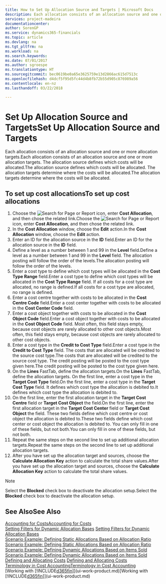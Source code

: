 ```yaml
---
title: How to Set Up Allocation Source and Targets | Microsoft Docs
description: Each allocation consists of an allocation source and one or more allocation targets. The allocation source defines which costs will be allocated. The allocation targets determine where the costs will be allocated.
services: project-madeira
documentationcenter: 
author: SorenGP
ms.service: dynamics365-financials
ms.topic: article
ms.devlang: na
ms.tgt_pltfrm: na
ms.workload: na
ms.search.keywords: 
ms.date: 07/01/2017
ms.author: sgroespe
ms.translationtype: HT
ms.sourcegitcommit: bec0619be0a65e3625759e13d2866ac615d7513c
ms.openlocfilehash: d4dcf5f95d5fc44d4b8fb72b55d905c876989a56
ms.contentlocale: en-nz
ms.lasthandoff: 03/22/2018

---
```

# <a name="set-up-allocation-source-and-targets"></a><span data-ttu-id="95ae2-105">Set Up Allocation Source and Targets</span><span class="sxs-lookup"><span data-stu-id="95ae2-105">Set Up Allocation Source and Targets</span></span>
<span data-ttu-id="95ae2-106">Each allocation consists of an allocation source and one or more allocation targets.</span><span class="sxs-lookup"><span data-stu-id="95ae2-106">Each allocation consists of an allocation source and one or more allocation targets.</span></span> <span data-ttu-id="95ae2-107">The allocation source defines which costs will be allocated.</span><span class="sxs-lookup"><span data-stu-id="95ae2-107">The allocation source defines which costs will be allocated.</span></span> <span data-ttu-id="95ae2-108">The allocation targets determine where the costs will be allocated.</span><span class="sxs-lookup"><span data-stu-id="95ae2-108">The allocation targets determine where the costs will be allocated.</span></span>  

## <a name="to-set-up-cost-allocations"></a><span data-ttu-id="95ae2-109">To set up cost allocations</span><span class="sxs-lookup"><span data-stu-id="95ae2-109">To set up cost allocations</span></span>  
1.  <span data-ttu-id="95ae2-110">Choose the ![Search for Page or Report](media/ui-search/search_small.png "Search for Page or Report icon") icon, enter **Cost Allocation**, and then chose the related link.</span><span class="sxs-lookup"><span data-stu-id="95ae2-110">Choose the ![Search for Page or Report](media/ui-search/search_small.png "Search for Page or Report icon") icon, enter **Cost Allocation**, and then chose the related link.</span></span>  
2.  <span data-ttu-id="95ae2-111">In the **Cost Allocation** window, choose the **Edit** action.</span><span class="sxs-lookup"><span data-stu-id="95ae2-111">In the **Cost Allocation** window, choose the **Edit** action.</span></span>  
3.  <span data-ttu-id="95ae2-112">Enter an ID for the allocation source in the **ID** field.</span><span class="sxs-lookup"><span data-stu-id="95ae2-112">Enter an ID for the allocation source in the **ID** field.</span></span>  
4.  <span data-ttu-id="95ae2-113">Define a level as a number between 1 and 99 in the **Level** field.</span><span class="sxs-lookup"><span data-stu-id="95ae2-113">Define a level as a number between 1 and 99 in the **Level** field.</span></span> <span data-ttu-id="95ae2-114">The allocation posting will follow the order of the levels.</span><span class="sxs-lookup"><span data-stu-id="95ae2-114">The allocation posting will follow the order of the levels.</span></span>  
5.  <span data-ttu-id="95ae2-115">Enter a cost type to define which cost types will be allocated in the **Cost Type Range** field.</span><span class="sxs-lookup"><span data-stu-id="95ae2-115">Enter a cost type to define which cost types will be allocated in the **Cost Type Range** field.</span></span> <span data-ttu-id="95ae2-116">If all costs for a cost type are allocated, no range is defined.</span><span class="sxs-lookup"><span data-stu-id="95ae2-116">If all costs for a cost type are allocated, no range is defined.</span></span>  
6.  <span data-ttu-id="95ae2-117">Enter a cost centre together with costs to be allocated in the **Cost Centre Code** field.</span><span class="sxs-lookup"><span data-stu-id="95ae2-117">Enter a cost center together with costs to be allocated in the **Cost Center Code** field.</span></span>  
7.  <span data-ttu-id="95ae2-118">Enter a cost object together with costs to be allocated in the **Cost Object Code** field.</span><span class="sxs-lookup"><span data-stu-id="95ae2-118">Enter a cost object together with costs to be allocated in the **Cost Object Code** field.</span></span> <span data-ttu-id="95ae2-119">Most often, this field stays empty, because cost objects are rarely allocated to other cost objects.</span><span class="sxs-lookup"><span data-stu-id="95ae2-119">Most often, this field stays empty, because cost objects are rarely allocated to other cost objects.</span></span>  
8.  <span data-ttu-id="95ae2-120">Enter a cost type in the **Credit to Cost Type** field.</span><span class="sxs-lookup"><span data-stu-id="95ae2-120">Enter a cost type in the **Credit to Cost Type** field.</span></span> <span data-ttu-id="95ae2-121">The costs that are allocated will be credited to the source cost type.</span><span class="sxs-lookup"><span data-stu-id="95ae2-121">The costs that are allocated will be credited to the source cost type.</span></span> <span data-ttu-id="95ae2-122">The credit posting will be posted to the cost type given here.</span><span class="sxs-lookup"><span data-stu-id="95ae2-122">The credit posting will be posted to the cost type given here.</span></span>  
9. <span data-ttu-id="95ae2-123">On the **Lines** FastTab, define the allocation targets.</span><span class="sxs-lookup"><span data-stu-id="95ae2-123">On the **Lines** FastTab, define the allocation targets.</span></span> <span data-ttu-id="95ae2-124">On the first line, enter a cost type in the **Target Cost Type** field.</span><span class="sxs-lookup"><span data-stu-id="95ae2-124">On the first line, enter a cost type in the **Target Cost Type** field.</span></span> <span data-ttu-id="95ae2-125">It defines which cost type the allocation is debited to.</span><span class="sxs-lookup"><span data-stu-id="95ae2-125">It defines which cost type the allocation is debited to.</span></span>  
10. <span data-ttu-id="95ae2-126">On the first line, enter the first allocation target in the **Target Cost Centre** field or **Target Cost Object** the field.</span><span class="sxs-lookup"><span data-stu-id="95ae2-126">On the first line, enter the first allocation target in the **Target Cost Center** field or **Target Cost Object** the field.</span></span> <span data-ttu-id="95ae2-127">These two fields define which cost centre or cost object the allocation is debited to.</span><span class="sxs-lookup"><span data-stu-id="95ae2-127">These two fields define which cost center or cost object the allocation is debited to.</span></span> <span data-ttu-id="95ae2-128">You can only fill in one of these fields, but not both.</span><span class="sxs-lookup"><span data-stu-id="95ae2-128">You can only fill in one of these fields, but not both.</span></span>  
11. <span data-ttu-id="95ae2-129">Repeat the same steps on the second line to set up additional allocation targets.</span><span class="sxs-lookup"><span data-stu-id="95ae2-129">Repeat the same steps on the second line to set up additional allocation targets.</span></span>  
12. <span data-ttu-id="95ae2-130">After you have set up the allocation target and sources, choose the **Calculate Allocation Key** action to calculate the total share values.</span><span class="sxs-lookup"><span data-stu-id="95ae2-130">After you have set up the allocation target and sources, choose the **Calculate Allocation Key** action to calculate the total share values.</span></span>  

> [!NOTE]  
>  <span data-ttu-id="95ae2-131">Select the **Blocked** check box to deactivate the allocation setup.</span><span class="sxs-lookup"><span data-stu-id="95ae2-131">Select the **Blocked** check box to deactivate the allocation setup.</span></span>  

## <a name="see-also"></a><span data-ttu-id="95ae2-132">See Also</span><span class="sxs-lookup"><span data-stu-id="95ae2-132">See Also</span></span>  
[<span data-ttu-id="95ae2-133">Accounting for Costs</span><span class="sxs-lookup"><span data-stu-id="95ae2-133">Accounting for Costs</span></span>](finance-manage-cost-accounting.md)  
 <span data-ttu-id="95ae2-134">[Setting Filters for Dynamic Allocation Bases](finance-setting-filters-for-dynamic-allocation-bases.md) </span><span class="sxs-lookup"><span data-stu-id="95ae2-134">[Setting Filters for Dynamic Allocation Bases](finance-setting-filters-for-dynamic-allocation-bases.md) </span></span>  
 <span data-ttu-id="95ae2-135">[Scenario Example: Defining Static Allocations Based on Allocation Ratio](finance-scenario-example-defining-static-allocations-based-on-allocation-ratio.md) </span><span class="sxs-lookup"><span data-stu-id="95ae2-135">[Scenario Example: Defining Static Allocations Based on Allocation Ratio](finance-scenario-example-defining-static-allocations-based-on-allocation-ratio.md) </span></span>  
 <span data-ttu-id="95ae2-136">[Scenario Example: Defining Dynamic Allocations Based on Items Sold](finance-scenario-example-defining-dynamic-allocations-based-on-items-sold.md) </span><span class="sxs-lookup"><span data-stu-id="95ae2-136">[Scenario Example: Defining Dynamic Allocations Based on Items Sold](finance-scenario-example-defining-dynamic-allocations-based-on-items-sold.md) </span></span>  
 <span data-ttu-id="95ae2-137">[Defining and Allocating Costs](finance-define-and-allocate-costs.md) </span><span class="sxs-lookup"><span data-stu-id="95ae2-137">[Defining and Allocating Costs](finance-define-and-allocate-costs.md) </span></span>  
 [<span data-ttu-id="95ae2-138">Terminology in Cost Accounting</span><span class="sxs-lookup"><span data-stu-id="95ae2-138">Terminology in Cost Accounting</span></span>](finance-terminology-in-cost-accounting.md)  
 <span data-ttu-id="95ae2-139">[Working with [!INCLUDE[d365fin](includes/d365fin_md.md)]](ui-work-product.md)</span><span class="sxs-lookup"><span data-stu-id="95ae2-139">[Working with [!INCLUDE[d365fin](includes/d365fin_md.md)]](ui-work-product.md)</span></span>

